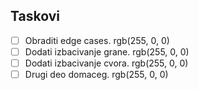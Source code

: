 ## Taskovi
- [ ] Obraditi edge cases. rgb(255, 0, 0)
- [ ] Dodati izbacivanje grane. rgb(255, 0, 0)
- [ ] Dodati izbacivanje cvora. rgb(255, 0, 0)
- [ ] Drugi deo domaceg. rgb(255, 0, 0)